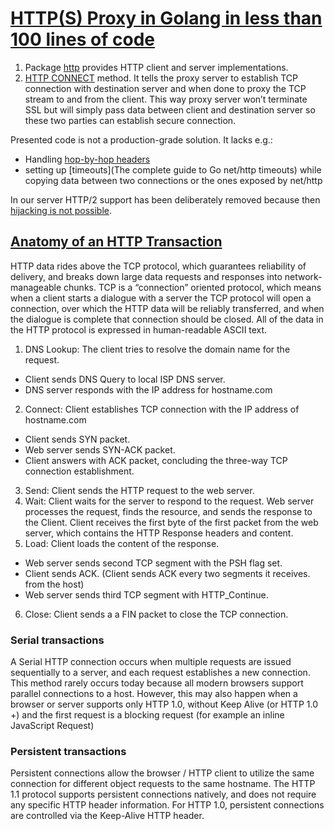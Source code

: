 # [HTTP(S) Proxy in Golang in less than 100 lines of code](https://medium.com/@mlowicki/http-s-proxy-in-golang-in-less-than-100-lines-of-code-6a51c2f2c38c)

1. Package [http](https://golang.org/pkg/net/http/) provides HTTP client and server implementations.
2. [HTTP CONNECT](https://developer.mozilla.org/en-US/docs/Web/HTTP/Methods/CONNECT) 
   method. It tells the proxy server to establish TCP connection
   with destination server and when done to proxy the TCP stream to and from
   the client. This way proxy server won’t terminate SSL but will simply pass
   data between client and destination server so these two parties can
   establish secure connection.


Presented code is not a production-grade solution. It lacks e.g.:
* Handling [hop-by-hop headers](https://developer.mozilla.org/en-US/docs/Web/HTTP/Headers#hbh)
* setting up [timeouts](The complete guide to Go net/http timeouts) while copying data between two connections or the ones
  exposed by net/http
  
  
In our server HTTP/2 support has been deliberately removed because then
[hijacking is not
possible](https://github.com/golang/go/issues/14797#issuecomment-196103814).



## [Anatomy of an HTTP Transaction](http://blog.catchpoint.com/2010/09/17/anatomyhttp/)
HTTP data rides above the TCP protocol, which guarantees reliability of
delivery, and breaks down large data requests and responses into
network-manageable chunks. TCP is a “connection” oriented protocol, which means
when a client starts a dialogue with a server the TCP protocol will open a
connection, over which the HTTP data will be reliably transferred, and when the
dialogue is complete that connection should be closed. All of the data in the
HTTP protocol is expressed in human-readable ASCII text.

1. DNS Lookup: The client tries to resolve the domain name for the request.
 * Client sends DNS Query to local ISP DNS server.
 * DNS server responds with the IP address for hostname.com 
2. Connect: Client establishes TCP connection with the IP address of hostname.com
 * Client sends SYN packet.
 * Web server sends SYN-ACK packet.
 * Client answers with ACK packet, concluding the three-way TCP connection establishment.
3. Send: Client sends the HTTP request to the web server.
4. Wait: Client waits for the server to respond to the request.
Web server processes the request, finds the resource, and sends the response to
the Client. Client receives the first byte of the first packet from the web
server, which contains the HTTP Response headers and content.
5. Load: Client loads the content of the response.
 * Web server sends second TCP segment with the PSH flag set.
 * Client sends ACK. (Client sends ACK every two segments it receives. from the host)
 * Web server sends third TCP segment with HTTP_Continue.
6. Close: Client sends a a FIN packet to close the TCP connection.

### Serial transactions
A Serial HTTP connection occurs when multiple requests are issued sequentially
to a server, and each request establishes a new connection. This method rarely
occurs today because all modern browsers support parallel connections to a
host. However, this may also happen when a browser or server supports only HTTP
1.0, without Keep Alive (or HTTP 1.0 +) and the first request is a blocking
request (for example an inline JavaScript Request)

### Persistent transactions
Persistent connections allow the browser / HTTP client to utilize the same
connection for different object requests to the same hostname. The HTTP 1.1
protocol supports persistent connections natively, and does not require any
specific HTTP header information. For HTTP 1.0, persistent connections are
controlled via the Keep-Alive HTTP header.


